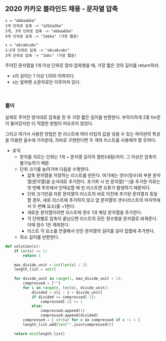 ## 2020 카카오 블라인드 채용 - 문자열 압축

```
s = "abbaabba"
1개 단위로 압축 -> "a2b2a2ba"
2개, 3개 단위로 압축 -> "abbaabba"
4개 단위로 압축 -> "2abba" !가장 짧음!

s = "abcabcabc"
1~2개 단위로 압축 -> "abcabcabc"
3개 단위로 압축 -> "3abc" !가장 짧음!
```

주어진 문자열을 1개 이상 단위로 잘라 압축했을 때, 가장 짧은 것의 길이를 return하라.

- s의 길이는 1 이상 1,000 이하이다.
- s는 알파벳 소문자로만 이루어져 있다.

<br>

 ### 풀이

실제로 주어진 방식대로 압축을 한 후 가장 짧은 길이를 반환한다. 부득이하게 2중 for문이 들어갔지만 더 적절한 방법이 떠오르지 않았다.

그리고 여기서 사용한 방법은 한 리스트에 여러 타입의 값을 넣을 수 있는 파이썬의 특성을 이용한 꼼수에 가까운데, 자바로 구현한다면 두 개의 리스트를 사용해야 할 듯하다.

- 로직
  - 문자를 자르는 단위는 1개 ~ 문자열 길이의 절반(내림)까지. 그 이상은 압축이 불가능하기 때문.
  - 단위 크기를 늘려가며 다음을 수행한다.
    - 압축 문자열을 저장하는 리스트를 만든다. 여기에는 갯수(정수)와 부분 문자열(문자열)을 순서대로 추가한다. 초기화 시 빈 문자열(`""`)을 추가한 이유는 첫 번째 루프에서 인덱싱할 때 빈 리스트면 오류가 발생하기 때문이다.
    - 단위 크기만큼 자른 문자열이 리스트의 바로 이전에 추가된 문자열과 동일할 경우, 새로 리스트에 추가하지 않고 앞 문자열의 갯수(리스트의 마지막에서 두 번째 요소)를 +1한다.
    - 새로운 문자열이라면 리스트에 정수 1과 해당 문자열을 추가한다.
    - 각 단위별로 압축이 끝났으면 리스트의 모든 정수형을 문자열로 바꿔준다. 이때 정수 1은 제외한다.
    - 리스트 각 요소를 연결해서 만든 문자열의 길이를 길이 집합에 추가한다.
  - 최소 길이를 반환한다.

```python
def solution(s):
    if len(s) == 1:
        return 1
    
    max_divide_unit = int(len(s) / 2)
    length_list = set()
    
    for divide_unit in range(1, max_divide_unit + 1):
        compressed = [""]
        for i in range(0, len(s), divide_unit):
            divided = s[i : i + divide_unit]
            if divided == compressed[-1]:
                compressed[-2] += 1
            else:
                compressed.append(1)
                compressed.append(divided)
        compressed = [ str(x) for x in compressed if x != 1 ]
        length_list.add(len("".join(compressed)))
        
    return min(length_list)
```


